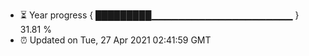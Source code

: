 - ⏳ Year progress { █████████▁▁▁▁▁▁▁▁▁▁▁▁▁▁▁▁▁▁▁▁▁ } 31.81 %
- ⏰ Updated on Tue, 27 Apr 2021 02:41:59 GMT

